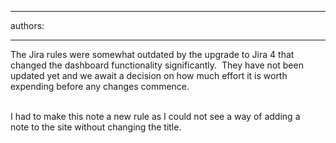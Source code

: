 

---
authors:

---




<span class='intro'> The Jira rules were somewhat outdated by the upgrade to Jira 4 that changed the dashboard functionality significantly.&#160; They have not been updated yet and we await a decision on how much effort it is worth expending before any changes commence.&#160;<div>​<br><div>I had to make this note a new rule as I could not see a way of adding a note&#160;to the site without changing the title. 
</div></div> </span>




